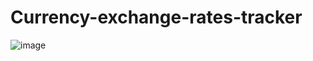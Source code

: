 # Currency-exchange-rates-tracker

![image](https://github.com/user-attachments/assets/73cc63f6-662c-4d22-85bc-cf2f4c885b22)

